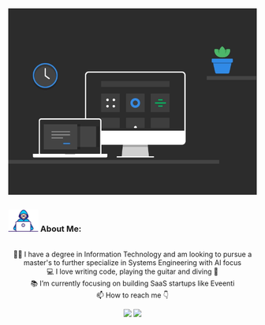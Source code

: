 <!-- ---------------------------------------------- -->
<!-- Hello World Image -->
<!-- ---------------------------------------------- -->
<h1 align="center">
  <a href="https://git.io/typing-svg">
    <img src="./images/banner.gif" >
  </a>
</h1>


<!-- ---------------------------------------------- -->
<!-- About Me & Contact-->
<!-- ---------------------------------------------- -->
### <img src="./images/Developer.gif" alt="developer gif"  height="45px"> About Me:

<p align="center">
  <br>
  👨‍🎓 I have a degree in Information Technology and am looking to pursue a master's to further specialize in Systems Engineering with AI focus
  <br>
  💻 I love writing code, playing the guitar and diving 🥽
  <br>
  📚 I’m currently focusing on building SaaS startups like Eveenti
  <br>
  📫 How to reach me 👇
</p>
<p align="center"> <a href="https://www.linkedin.com/in/innocentwahome/"><img src="https://img.shields.io/badge/linkedin-%230077B5.svg?&style=for-the-badge&logo=linkedin&logoColor=white" height=23></a> <a href="mailto:innocentwahome@gmail.com"><img src="https://img.shields.io/badge/Gmail-D14836?style=for-the-badge&logo=gmail&logoColor=white" height=23></a>


